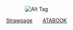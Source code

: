 <div id="header" align="center">
  
 
 

 
  ![Alt Tag](https://files.catbox.moe/12v72y.png)

  [Strawpage‎](https://sakura-haruka-my-boy.straw.page)      ‎ ‎   ‎  ‎  ‎  ‎  ‎          ‎ ‎  ‎  ‎  ‎  ‎  ‎     [ATABOOK](https://smolbrant.atabook.org)
  
</div>
